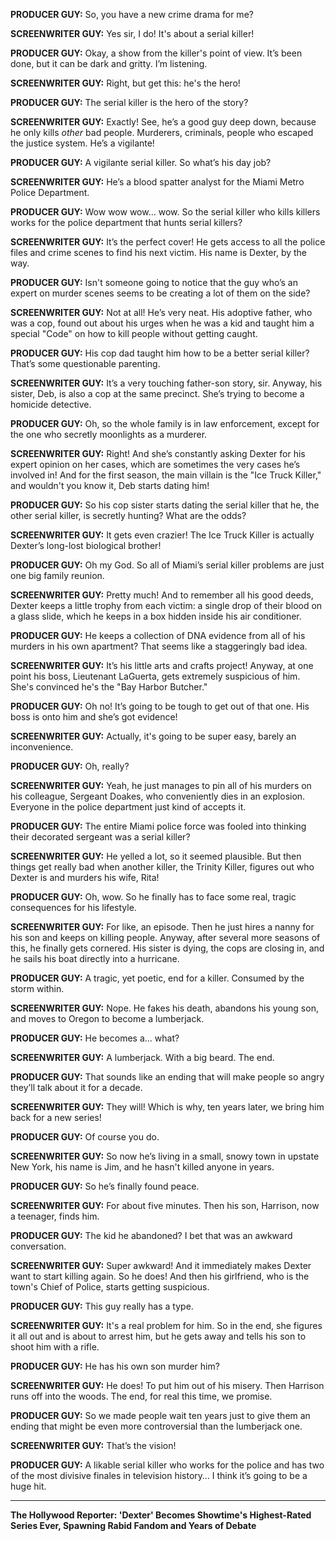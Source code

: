 **PRODUCER GUY:** So, you have a new crime drama for me?

**SCREENWRITER GUY:** Yes sir, I do! It's about a serial killer!

**PRODUCER GUY:** Okay, a show from the killer's point of view. It’s been done, but it can be dark and gritty. I’m listening.

**SCREENWRITER GUY:** Right, but get this: he's the hero!

**PRODUCER GUY:** The serial killer is the hero of the story?

**SCREENWRITER GUY:** Exactly! See, he’s a good guy deep down, because he only kills *other* bad people. Murderers, criminals, people who escaped the justice system. He’s a vigilante!

**PRODUCER GUY:** A vigilante serial killer. So what’s his day job?

**SCREENWRITER GUY:** He’s a blood spatter analyst for the Miami Metro Police Department.

**PRODUCER GUY:** Wow wow wow… wow. So the serial killer who kills killers works for the police department that hunts serial killers?

**SCREENWRITER GUY:** It’s the perfect cover! He gets access to all the police files and crime scenes to find his next victim. His name is Dexter, by the way.

**PRODUCER GUY:** Isn't someone going to notice that the guy who’s an expert on murder scenes seems to be creating a lot of them on the side?

**SCREENWRITER GUY:** Not at all! He’s very neat. His adoptive father, who was a cop, found out about his urges when he was a kid and taught him a special "Code" on how to kill people without getting caught.

**PRODUCER GUY:** His cop dad taught him how to be a better serial killer? That’s some questionable parenting.

**SCREENWRITER GUY:** It’s a very touching father-son story, sir. Anyway, his sister, Deb, is also a cop at the same precinct. She’s trying to become a homicide detective.

**PRODUCER GUY:** Oh, so the whole family is in law enforcement, except for the one who secretly moonlights as a murderer.

**SCREENWRITER GUY:** Right! And she’s constantly asking Dexter for his expert opinion on her cases, which are sometimes the very cases he’s involved in! And for the first season, the main villain is the "Ice Truck Killer," and wouldn't you know it, Deb starts dating him!

**PRODUCER GUY:** So his cop sister starts dating the serial killer that he, the other serial killer, is secretly hunting? What are the odds?

**SCREENWRITER GUY:** It gets even crazier! The Ice Truck Killer is actually Dexter’s long-lost biological brother!

**PRODUCER GUY:** Oh my God. So all of Miami’s serial killer problems are just one big family reunion.

**SCREENWRITER GUY:** Pretty much! And to remember all his good deeds, Dexter keeps a little trophy from each victim: a single drop of their blood on a glass slide, which he keeps in a box hidden inside his air conditioner.

**PRODUCER GUY:** He keeps a collection of DNA evidence from all of his murders in his own apartment? That seems like a staggeringly bad idea.

**SCREENWRITER GUY:** It’s his little arts and crafts project! Anyway, at one point his boss, Lieutenant LaGuerta, gets extremely suspicious of him. She's convinced he's the "Bay Harbor Butcher."

**PRODUCER GUY:** Oh no! It’s going to be tough to get out of that one. His boss is onto him and she’s got evidence!

**SCREENWRITER GUY:** Actually, it's going to be super easy, barely an inconvenience.

**PRODUCER GUY:** Oh, really?

**SCREENWRITER GUY:** Yeah, he just manages to pin all of his murders on his colleague, Sergeant Doakes, who conveniently dies in an explosion. Everyone in the police department just kind of accepts it.

**PRODUCER GUY:** The entire Miami police force was fooled into thinking their decorated sergeant was a serial killer?

**SCREENWRITER GUY:** He yelled a lot, so it seemed plausible. But then things get really bad when another killer, the Trinity Killer, figures out who Dexter is and murders his wife, Rita!

**PRODUCER GUY:** Oh, wow. So he finally has to face some real, tragic consequences for his lifestyle.

**SCREENWRITER GUY:** For like, an episode. Then he just hires a nanny for his son and keeps on killing people. Anyway, after several more seasons of this, he finally gets cornered. His sister is dying, the cops are closing in, and he sails his boat directly into a hurricane.

**PRODUCER GUY:** A tragic, yet poetic, end for a killer. Consumed by the storm within.

**SCREENWRITER GUY:** Nope. He fakes his death, abandons his young son, and moves to Oregon to become a lumberjack.

**PRODUCER GUY:** He becomes a… what?

**SCREENWRITER GUY:** A lumberjack. With a big beard. The end.

**PRODUCER GUY:** That sounds like an ending that will make people so angry they’ll talk about it for a decade.

**SCREENWRITER GUY:** They will! Which is why, ten years later, we bring him back for a new series!

**PRODUCER GUY:** Of course you do.

**SCREENWRITER GUY:** So now he’s living in a small, snowy town in upstate New York, his name is Jim, and he hasn't killed anyone in years.

**PRODUCER GUY:** So he’s finally found peace.

**SCREENWRITER GUY:** For about five minutes. Then his son, Harrison, now a teenager, finds him.

**PRODUCER GUY:** The kid he abandoned? I bet that was an awkward conversation.

**SCREENWRITER GUY:** Super awkward! And it immediately makes Dexter want to start killing again. So he does! And then his girlfriend, who is the town's Chief of Police, starts getting suspicious.

**PRODUCER GUY:** This guy really has a type.

**SCREENWRITER GUY:** It's a real problem for him. So in the end, she figures it all out and is about to arrest him, but he gets away and tells his son to shoot him with a rifle.

**PRODUCER GUY:** He has his own son murder him?

**SCREENWRITER GUY:** He does! To put him out of his misery. Then Harrison runs off into the woods. The end, for real this time, we promise.

**PRODUCER GUY:** So we made people wait ten years just to give them an ending that might be even more controversial than the lumberjack one.

**SCREENWRITER GUY:** That’s the vision!

**PRODUCER GUY:** A likable serial killer who works for the police and has two of the most divisive finales in television history… I think it’s going to be a huge hit.

***

**The Hollywood Reporter: 'Dexter' Becomes Showtime's Highest-Rated Series Ever, Spawning Rabid Fandom and Years of Debate**